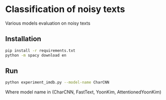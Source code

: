 # Classification of noisy texts

Various models evaluation on noisy texts

## Installation

```bash
pip install -r requirements.txt
python -m spacy download en
```

## Run

```bash
python experiment_imdb.py --model-name CharCNN
```

Where model name in (CharCNN, FastText, YoonKim, AttentionedYoonKim)
